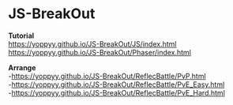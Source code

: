 # JS-BreakOut  
  
**Tutorial**  
https://yoppyy.github.io/JS-BreakOut/JS/index.html  
https://yoppyy.github.io/JS-BreakOut/Phaser/index.html  

**Arrange**  
-https://yoppyy.github.io/JS-BreakOut/ReflecBattle/PvP.html  
-https://yoppyy.github.io/JS-BreakOut/ReflecBattle/PvE_Easy.html  
-https://yoppyy.github.io/JS-BreakOut/ReflecBattle/PvE_Hard.html  
